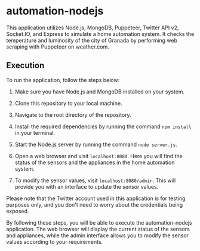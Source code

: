 # automation-nodejs

This application utilizes Node.js, MongoDB, Puppeteer, Twitter API v2, Socket.IO, and Express to simulate a home automation system. It checks the temperature and luminosity of the city of Granada by performing web scraping with Puppeteer on weather.com.

## Execution
To run the application, follow the steps below:

1. Make sure you have Node.js and MongoDB installed on your system.

2. Clone this repository to your local machine.

3. Navigate to the root directory of the repository.

4. Install the required dependencies by running the command `npm install` in your terminal.

5. Start the Node.js server by running the command `node server.js`.

6. Open a web browser and visit `localhost:8080`. Here you will find the status of the sensors and the appliances in the home automation system.

7. To modify the sensor values, visit `localhost:8080/admin`. This will provide you with an interface to update the sensor values.

Please note that the Twitter account used in this application is for testing purposes only, and you don't need to worry about the credentials being exposed.

By following these steps, you will be able to execute the automation-nodejs application. The web browser will display the current status of the sensors and appliances, while the admin interface allows you to modify the sensor values according to your requirements.
